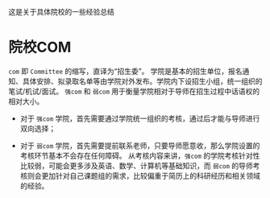 这是关于具体院校的一些经验总结
# 院校COM
`com` 即 `Committee` 的缩写，直译为“招生委”。
学院是基本的招生单位，报名通知、具体安排、拟录取名单等由学院对外发布。学院内下设招生小组，统一组织的笔试/机试/面试。
`强com` 和 `弱com` 用于衡量学院相对于导师在招生过程中话语权的相对大小。

- 对于 `强com` 学院，首先需要通过学院统一组织的考核，通过后才能与导师进行双向选择；

- 对于 `弱com` 学院，首先需要提前联系老师，只要导师愿意收，那么学院设置的考核环节基本不会存在任何障碍。
从考核内容来讲，`强com` 的学院考核针对性比较弱，可能会更多涉及英语、数学、计算机等基础知识，而 `弱com` 的导师考核则会更加针对自己课题组的需求，比较偏重于简历上的科研经历和相关领域的经验。
